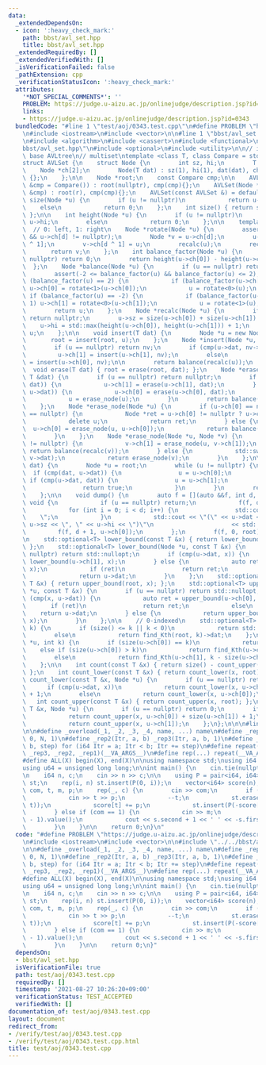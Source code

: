```yaml
---
data:
  _extendedDependsOn:
  - icon: ':heavy_check_mark:'
    path: bbst/avl_set.hpp
    title: bbst/avl_set.hpp
  _extendedRequiredBy: []
  _extendedVerifiedWith: []
  _isVerificationFailed: false
  _pathExtension: cpp
  _verificationStatusIcon: ':heavy_check_mark:'
  attributes:
    '*NOT_SPECIAL_COMMENTS*': ''
    PROBLEM: https://judge.u-aizu.ac.jp/onlinejudge/description.jsp?id=0343
    links:
    - https://judge.u-aizu.ac.jp/onlinejudge/description.jsp?id=0343
  bundledCode: "#line 1 \"test/aoj/0343.test.cpp\"\n#define PROBLEM \"https://judge.u-aizu.ac.jp/onlinejudge/description.jsp?id=0343\"\
    \n#include <iostream>\n#include <vector>\n\n#line 1 \"bbst/avl_set.hpp\"\n\n\n\
    \n#include <algorithm>\n#include <cassert>\n#include <functional>\n#line 8 \"\
    bbst/avl_set.hpp\"\n#include <optional>\n#include <utility>\n\n// insert/erase\
    \ base AVLtree\n// multiset\ntemplate <class T, class Compare = std::less<T>>\n\
    struct AVLSet {\n    struct Node {\n        int sz, hi;\n        T dat;\n    \
    \    Node *ch[2];\n        Node(T dat) : sz(1), hi(1), dat(dat), ch{nullptr, nullptr}\
    \ {};\n    };\n\n    Node *root;\n    const Compare cmp;\n\n    AVLSet(const Compare\
    \ &cmp = Compare()) : root(nullptr), cmp(cmp){};\n    AVLSet(Node *r, Compare\
    \ &cmp) : root(r), cmp(cmp){};\n    AVLSet(const AVLSet &) = default;\n\n    int\
    \ size(Node *u) {\n        if (u != nullptr)\n            return u->sz;\n    \
    \    else\n            return 0;\n    };\n    int size() { return size(root);\
    \ };\n\n    int height(Node *u) {\n        if (u != nullptr)\n            return\
    \ u->hi;\n        else\n            return 0;\n    };\n\n    template <int d>\
    \  // 0: left, 1: right\n    Node *rotate(Node *u) {\n        assert(u != nullptr\
    \ && u->ch[d] != nullptr);\n        Node *v = u->ch[d];\n        u->ch[d] = v->ch[d\
    \ ^ 1];\n        v->ch[d ^ 1] = u;\n        recalc(u);\n        recalc(v);\n \
    \       return v;\n    };\n    int balance_factor(Node *u) {\n        if (u ==\
    \ nullptr) return 0;\n        return height(u->ch[0]) - height(u->ch[1]);\n  \
    \  };\n    Node *balance(Node *u) {\n        if (u == nullptr) return nullptr;\n\
    \        assert(-2 <= balance_factor(u) && balance_factor(u) <= 2);\n        if\
    \ (balance_factor(u) == 2) {\n            if (balance_factor(u->ch[0]) == -1)\
    \ u->ch[0] = rotate<1>(u->ch[0]);\n            u = rotate<0>(u);\n        } else\
    \ if (balance_factor(u) == -2) {\n            if (balance_factor(u->ch[1]) ==\
    \ 1) u->ch[1] = rotate<0>(u->ch[1]);\n            u = rotate<1>(u);\n        }\n\
    \        return u;\n    };\n    Node *recalc(Node *u) {\n        if (u == nullptr)\
    \ return nullptr;\n        u->sz = size(u->ch[0]) + size(u->ch[1]) + 1;\n    \
    \    u->hi = std::max(height(u->ch[0]), height(u->ch[1])) + 1;\n        return\
    \ u;\n    };\n\n    void insert(T dat) {\n        Node *u = new Node(dat);\n \
    \       root = insert(root, u);\n    };\n    Node *insert(Node *u, Node *nv) {\n\
    \        if (u == nullptr) return nv;\n        if (cmp(u->dat, nv->dat))\n   \
    \         u->ch[1] = insert(u->ch[1], nv);\n        else\n            u->ch[0]\
    \ = insert(u->ch[0], nv);\n\n        return balance(recalc(u));\n    };\n\n  \
    \  void erase(T dat) { root = erase(root, dat); };\n    Node *erase(Node *u, const\
    \ T &dat) {\n        if (u == nullptr) return nullptr;\n        if (cmp(u->dat,\
    \ dat)) {\n            u->ch[1] = erase(u->ch[1], dat);\n        } else if (cmp(dat,\
    \ u->dat)) {\n            u->ch[0] = erase(u->ch[0], dat);\n        } else {\n\
    \            u = erase_node(u);\n        }\n        return balance(recalc(u));\n\
    \    };\n    Node *erase_node(Node *u) {\n        if (u->ch[0] == nullptr || u->ch[1]\
    \ == nullptr) {\n            Node *ret = u->ch[0] != nullptr ? u->ch[0] : u->ch[1];\n\
    \            delete u;\n            return ret;\n        } else {\n          \
    \  u->ch[0] = erase_node(u, u->ch[0]);\n            return balance(recalc(u));\n\
    \        }\n    };\n    Node *erase_node(Node *u, Node *v) {\n        if (v->ch[1]\
    \ != nullptr) {\n            v->ch[1] = erase_node(u, v->ch[1]);\n           \
    \ return balance(recalc(v));\n        } else {\n            std::swap(u->dat,\
    \ v->dat);\n            return erase_node(v);\n        }\n    };\n\n    bool contains(T\
    \ dat) {\n        Node *u = root;\n        while (u != nullptr) {\n          \
    \  if (cmp(dat, u->dat)) {\n                u = u->ch[0];\n            } else\
    \ if (cmp(u->dat, dat)) {\n                u = u->ch[1];\n            } else {\n\
    \                return true;\n            }\n        }\n        return false;\n\
    \    };\n\n    void dump() {\n        auto f = [](auto &&f, int d, Node *u) ->\
    \ void {\n            if (u == nullptr) return;\n            f(f, d + 1, u->ch[1]);\n\
    \            for (int i = 0; i < d; i++) {\n                std::cout << \"  \
    \    \";\n            }\n            std::cout << \"(\" << u->dat << \", \" <<\
    \ u->sz << \", \" << u->hi << \")\"\n                      << std::endl;\n   \
    \         f(f, d + 1, u->ch[0]);\n        };\n        f(f, 0, root);\n    };\n\
    \n    std::optional<T> lower_bound(const T &x) { return lower_bound(root, x);\
    \ };\n    std::optional<T> lower_bound(Node *u, const T &x) {\n        if (u ==\
    \ nullptr) return std::nullopt;\n        if (cmp(u->dat, x)) {\n            return\
    \ lower_bound(u->ch[1], x);\n        } else {\n            auto ret = lower_bound(u->ch[0],\
    \ x);\n            if (ret)\n                return ret;\n            else\n \
    \               return u->dat;\n        }\n    };\n    std::optional<T> upper_bound(const\
    \ T &x) { return upper_bound(root, x); };\n    std::optional<T> upper_bound(Node\
    \ *u, const T &x) {\n        if (u == nullptr) return std::nullopt;\n        if\
    \ (cmp(x, u->dat)) {\n            auto ret = upper_bound(u->ch[0], x);\n     \
    \       if (ret)\n                return ret;\n            else\n            \
    \    return u->dat;\n        } else {\n            return upper_bound(u->ch[1],\
    \ x);\n        }\n    };\n\n    // 0-indexed\n    std::optional<T> find_Kth(int\
    \ k) {\n        if (size() <= k || k < 0)\n            return std::nullopt;\n\
    \        else\n            return find_Kth(root, k)->dat;\n    };\n    Node *find_Kth(Node\
    \ *u, int k) {\n        if (size(u->ch[0]) == k)\n            return u;\n    \
    \    else if (size(u->ch[0]) > k)\n            return find_Kth(u->ch[0], k);\n\
    \        else\n            return find_Kth(u->ch[1], k - size(u->ch[0]) - 1);\n\
    \    };\n\n    int count(const T &x) { return size() - count_upper(x) - count_lower(x);\
    \ };\n    int count_lower(const T &x) { return count_lower(x, root); };\n    int\
    \ count_lower(const T &x, Node *u) {\n        if (u == nullptr) return 0;\n  \
    \      if (cmp(u->dat, x))\n            return count_lower(x, u->ch[1]) + size(u->ch[0])\
    \ + 1;\n        else\n            return count_lower(x, u->ch[0]);\n    };\n \
    \   int count_upper(const T &x) { return count_upper(x, root); };\n    int count_upper(const\
    \ T &x, Node *u) {\n        if (u == nullptr) return 0;\n        if (cmp(x, u->dat))\n\
    \            return count_upper(x, u->ch[0]) + size(u->ch[1]) + 1;\n        else\n\
    \            return count_upper(x, u->ch[1]);\n    };\n};\n\n\n#line 6 \"test/aoj/0343.test.cpp\"\
    \n\n#define _overload(_1, _2, _3, _4, name, ...) name\n#define _rep1(Itr, N) _rep3(Itr,\
    \ 0, N, 1)\n#define _rep2(Itr, a, b) _rep3(Itr, a, b, 1)\n#define _rep3(Itr, a,\
    \ b, step) for (i64 Itr = a; Itr < b; Itr += step)\n#define repeat(...) _overload(__VA_ARGS__,\
    \ _rep3, _rep2, _rep1)(__VA_ARGS__)\n#define rep(...) repeat(__VA_ARGS__)\n\n\
    #define ALL(X) begin(X), end(X)\n\nusing namespace std;\nusing i64 = long long;\n\
    using u64 = unsigned long long;\n\nint main() {\n    cin.tie(nullptr);\n    ios::sync_with_stdio(false);\n\
    \n    i64 n, c;\n    cin >> n >> c;\n\n    using P = pair<i64, i64>;\n    AVLSet<P>\
    \ st;\n    rep(i, n) st.insert(P(0, i));\n    vector<i64> score(n);\n\n    i64\
    \ com, t, m, p;\n    rep(_, c) {\n        cin >> com;\n        if (com == 0) {\n\
    \            cin >> t >> p;\n            --t;\n            st.erase(P(-score[t],\
    \ t));\n            score[t] += p;\n            st.insert(P(-score[t], t));\n\
    \        } else if (com == 1) {\n            cin >> m;\n            auto s = st.find_Kth(m\
    \ - 1).value();\n            cout << s.second + 1 << ' ' << -s.first << '\\n';\n\
    \        }\n    }\n\n    return 0;\n}\n"
  code: "#define PROBLEM \"https://judge.u-aizu.ac.jp/onlinejudge/description.jsp?id=0343\"\
    \n#include <iostream>\n#include <vector>\n\n#include \"../../bbst/avl_set.hpp\"\
    \n\n#define _overload(_1, _2, _3, _4, name, ...) name\n#define _rep1(Itr, N) _rep3(Itr,\
    \ 0, N, 1)\n#define _rep2(Itr, a, b) _rep3(Itr, a, b, 1)\n#define _rep3(Itr, a,\
    \ b, step) for (i64 Itr = a; Itr < b; Itr += step)\n#define repeat(...) _overload(__VA_ARGS__,\
    \ _rep3, _rep2, _rep1)(__VA_ARGS__)\n#define rep(...) repeat(__VA_ARGS__)\n\n\
    #define ALL(X) begin(X), end(X)\n\nusing namespace std;\nusing i64 = long long;\n\
    using u64 = unsigned long long;\n\nint main() {\n    cin.tie(nullptr);\n    ios::sync_with_stdio(false);\n\
    \n    i64 n, c;\n    cin >> n >> c;\n\n    using P = pair<i64, i64>;\n    AVLSet<P>\
    \ st;\n    rep(i, n) st.insert(P(0, i));\n    vector<i64> score(n);\n\n    i64\
    \ com, t, m, p;\n    rep(_, c) {\n        cin >> com;\n        if (com == 0) {\n\
    \            cin >> t >> p;\n            --t;\n            st.erase(P(-score[t],\
    \ t));\n            score[t] += p;\n            st.insert(P(-score[t], t));\n\
    \        } else if (com == 1) {\n            cin >> m;\n            auto s = st.find_Kth(m\
    \ - 1).value();\n            cout << s.second + 1 << ' ' << -s.first << '\\n';\n\
    \        }\n    }\n\n    return 0;\n}"
  dependsOn:
  - bbst/avl_set.hpp
  isVerificationFile: true
  path: test/aoj/0343.test.cpp
  requiredBy: []
  timestamp: '2021-08-27 10:26:20+09:00'
  verificationStatus: TEST_ACCEPTED
  verifiedWith: []
documentation_of: test/aoj/0343.test.cpp
layout: document
redirect_from:
- /verify/test/aoj/0343.test.cpp
- /verify/test/aoj/0343.test.cpp.html
title: test/aoj/0343.test.cpp
---
```

